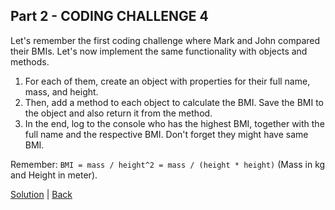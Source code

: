 ## Part 2 - CODING CHALLENGE 4

Let's remember the first coding challenge where Mark and John compared their BMIs. Let's now implement the same functionality with objects and methods.

1. For each of them, create an object with properties for their full name, mass, and height.
2. Then, add a method to each object to calculate the BMI. Save the BMI to the object and also return it from the method.
3. In the end, log to the console who has the highest BMI, together with the full name and the respective BMI. Don't forget they might have same BMI.

Remember: `BMI = mass / height^2 = mass / (height * height)` (Mass in kg and Height in meter).

[Solution](challenge-04.js) | [Back](../../README.md)